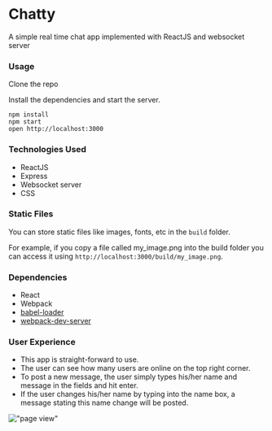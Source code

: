 Chatty
=====================

A simple real time chat app implemented with ReactJS and websocket server

### Usage

Clone the repo

Install the dependencies and start the server.

```
npm install
npm start
open http://localhost:3000
```

### Technologies Used
* ReactJS
* Express
* Websocket server
* CSS

### Static Files

You can store static files like images, fonts, etc in the `build` folder.

For example, if you copy a file called my_image.png into the build folder you can access it using `http://localhost:3000/build/my_image.png`.

### Dependencies

* React
* Webpack
* [babel-loader](https://github.com/babel/babel-loader)
* [webpack-dev-server](https://github.com/webpack/webpack-dev-server)


### User Experience
* This app is straight-forward to use.
* The user can see how many users are online on the top right corner.
* To post a new message, the user simply types his/her name and message in the fields and hit enter.
* If the user changes his/her name by typing into the name box, a message stating this name change will be posted.

!["page view"]()